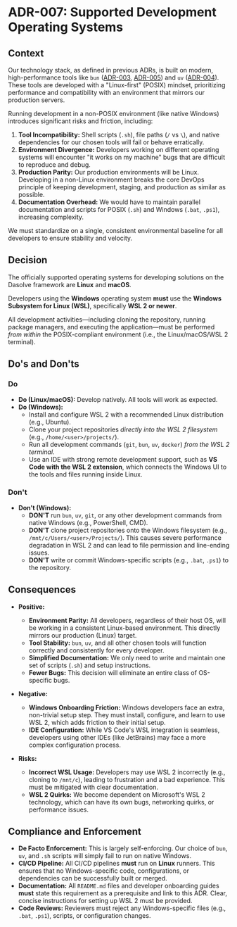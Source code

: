 # ADR-007: Supported Development Operating Systems

## Context

Our technology stack, as defined in previous ADRs, is built on modern, high-performance tools like `bun` ([ADR-003](./ADR-003.md), [ADR-005](./ADR-005.md)) and `uv` ([ADR-004](./ADR-004.md)). These tools are developed with a "Linux-first" (POSIX) mindset, prioritizing performance and compatibility with an environment that mirrors our production servers.

Running development in a non-POSIX environment (like native Windows) introduces significant risks and friction, including:

1.  **Tool Incompatibility:** Shell scripts (`.sh`), file paths (`/` vs `\`), and native dependencies for our chosen tools will fail or behave erratically.
2.  **Environment Divergence:** Developers working on different operating systems will encounter "it works on my machine" bugs that are difficult to reproduce and debug.
3.  **Production Parity:** Our production environments will be Linux. Developing in a non-Linux environment breaks the core DevOps principle of keeping development, staging, and production as similar as possible.
4.  **Documentation Overhead:** We would have to maintain parallel documentation and scripts for POSIX (`.sh`) and Windows (`.bat`, `.ps1`), increasing complexity.

We must standardize on a single, consistent environmental baseline for all developers to ensure stability and velocity.

## Decision

The officially supported operating systems for developing solutions on the Dasolve framework are **Linux** and **macOS**.

Developers using the **Windows** operating system **must** use the **Windows Subsystem for Linux (WSL)**, specifically **WSL 2 or newer**.

All development activities—including cloning the repository, running package managers, and executing the application—must be performed _from within_ the POSIX-compliant environment (i.e., the Linux/macOS/WSL 2 terminal).

## Do's and Don'ts

### Do

- **Do (Linux/macOS):** Develop natively. All tools will work as expected.
- **Do (Windows):**
  - Install and configure WSL 2 with a recommended Linux distribution (e.g., Ubuntu).
  - Clone your project repositories _directly into the WSL 2 filesystem_ (e.g., `/home/<user>/projects/`).
  - Run all development commands (`git`, `bun`, `uv`, `docker`) _from the WSL 2 terminal_.
  - Use an IDE with strong remote development support, such as **VS Code with the WSL 2 extension**, which connects the Windows UI to the tools and files running inside Linux.

### Don't

- **Don't (Windows):**
  - **DON'T** run `bun`, `uv`, `git`, or any other development commands from native Windows (e.g., PowerShell, CMD).
  - **DON'T** clone project repositories onto the Windows filesystem (e.g., `/mnt/c/Users/<user>/Projects/`). This causes severe performance degradation in WSL 2 and can lead to file permission and line-ending issues.
  - **DON'T** write or commit Windows-specific scripts (e.g., `.bat`, `.ps1`) to the repository.

## Consequences

- **Positive:**

  - **Environment Parity:** All developers, regardless of their host OS, will be working in a consistent Linux-based environment. This directly mirrors our production (Linux) target.
  - **Tool Stability:** `bun`, `uv`, and all other chosen tools will function correctly and consistently for every developer.
  - **Simplified Documentation:** We only need to write and maintain one set of scripts (`.sh`) and setup instructions.
  - **Fewer Bugs:** This decision will eliminate an entire class of OS-specific bugs.

- **Negative:**

  - **Windows Onboarding Friction:** Windows developers face an extra, non-trivial setup step. They must install, configure, and learn to use WSL 2, which adds friction to their initial setup.
  - **IDE Configuration:** While VS Code's WSL integration is seamless, developers using other IDEs (like JetBrains) may face a more complex configuration process.

- **Risks:**
  - **Incorrect WSL Usage:** Developers may use WSL 2 incorrectly (e.g., cloning to `/mnt/c`), leading to frustration and a bad experience. This must be mitigated with clear documentation.
  - **WSL 2 Quirks:** We become dependent on Microsoft's WSL 2 technology, which can have its own bugs, networking quirks, or performance issues.

## Compliance and Enforcement

- **De Facto Enforcement:** This is largely self-enforcing. Our choice of `bun`, `uv`, and `.sh` scripts will simply fail to run on native Windows.
- **CI/CD Pipeline:** All CI/CD pipelines **must** run on **Linux** runners. This ensures that no Windows-specific code, configurations, or dependencies can be successfully built or merged.
- **Documentation:** All `README.md` files and developer onboarding guides **must** state this requirement as a prerequisite and link to this ADR. Clear, concise instructions for setting up WSL 2 must be provided.
- **Code Reviews:** Reviewers must reject any Windows-specific files (e.g., `.bat`, `.ps1`), scripts, or configuration changes.
